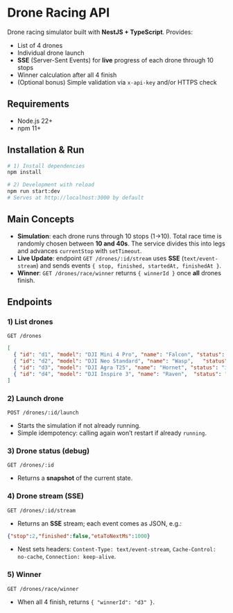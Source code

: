# Drone Racing API

Drone racing simulator built with **NestJS + TypeScript**. Provides:

* List of 4 drones
* Individual drone launch
* **SSE** (Server-Sent Events) for **live** progress of each drone through 10 stops
* Winner calculation after all 4 finish
* (Optional bonus) Simple validation via `x-api-key` and/or HTTPS check

## Requirements

* Node.js 22+
* npm 11+


## Installation & Run

```bash
# 1) Install dependencies
npm install

# 2) Development with reload
npm run start:dev
# Serves at http://localhost:3000 by default
```

## Main Concepts

* **Simulation**: each drone runs through 10 stops (1→10). Total race time is randomly chosen between **10 and 40s**. The service divides this into legs and advances `currentStop` with `setTimeout`.
* **Live Update**: endpoint `GET /drones/:id/stream` uses **SSE** (`text/event-stream`) and sends events `{ stop, finished, startedAt, finishedAt }`.
* **Winner**: `GET /drones/race/winner` returns `{ winnerId }` once **all** drones finish.


## Endpoints

### 1) List drones

`GET /drones`

```json
[
  { "id": "d1", "model": "DJI Mini 4 Pro", "name": "Falcon", "status": "idle", "currentStop": 1 },
  { "id": "d2", "model": "DJI Neo Standard", "name": "Wasp",   "status": "idle", "currentStop": 1 },
  { "id": "d3", "model": "DJI Agra T25", "name": "Hornet", "status": "idle", "currentStop": 1 },
  { "id": "d4", "model": "DJI Inspire 3", "name": "Raven",  "status": "idle", "currentStop": 1 }
]
```

### 2) Launch drone

`POST /drones/:id/launch`

* Starts the simulation if not already running.
* Simple idempotency: calling again won’t restart if already `running`.

### 3) Drone status (debug)

`GET /drones/:id`

* Returns a **snapshot** of the current state.

### 4) Drone stream (SSE)

`GET /drones/:id/stream`

* Returns an **SSE** stream; each event comes as JSON, e.g.:

```json
{"stop":2,"finished":false,"etaToNextMs":1000}
```

* Nest sets headers: `Content-Type: text/event-stream`, `Cache-Control: no-cache`, `Connection: keep-alive`.

### 5) Winner

`GET /drones/race/winner`

* When all 4 finish, returns `{ "winnerId": "d3" }`.
